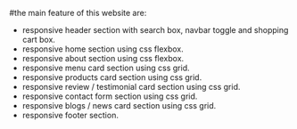 #the main feature of this website are:
 - responsive header section with search box, navbar toggle and shopping cart box.
 - responsive home section using css flexbox.
 - responsive about section using css flexbox.
 - responsive menu card section using css grid.
 - responsive products card section using css grid.
 - responsive review / testimonial card section using css grid.
 - responsive contact form section using css grid.
 - responsive blogs / news card section using css grid.
 - responsive footer section.
